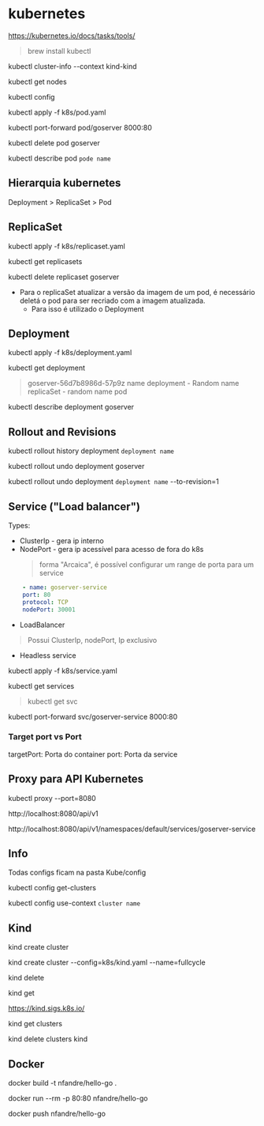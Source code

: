 # kubernetes
https://kubernetes.io/docs/tasks/tools/

> brew install kubectl

kubectl cluster-info --context kind-kind

kubectl get nodes

kubectl config

kubectl apply -f k8s/pod.yaml

kubectl port-forward pod/goserver 8000:80

kubectl delete pod goserver

kubectl describe pod `pode name`

## Hierarquia kubernetes
Deployment > ReplicaSet > Pod


## ReplicaSet

kubectl apply -f k8s/replicaset.yaml

kubectl get replicasets

kubectl delete replicaset goserver

- Para o replicaSet atualizar a versão da imagem de um pod, é necessário deletá o pod para ser recriado com a imagem atualizada.
    - Para isso é utilizado o Deployment

## Deployment

kubectl apply -f k8s/deployment.yaml

kubectl get deployment
> goserver-56d7b8986d-57p9z 
> name deployment - Random name replicaSet - random name pod

kubectl describe deployment goserver

## Rollout and Revisions

kubectl rollout history deployment `deployment name`

kubectl rollout undo deployment goserver 

kubectl rollout undo deployment `deployment name` --to-revision=1


## Service ("Load balancer")

Types:
- ClusterIp - gera ip interno
- NodePort - gera ip acessível para acesso de fora do k8s
  > forma "Arcaica", é possível configurar um range de porta para um service
```yaml
    - name: goserver-service
    port: 80
    protocol: TCP
    nodePort: 30001
``` 
  
- LoadBalancer
 > Possui ClusterIp, nodePort, Ip exclusivo
- Headless service

kubectl apply -f k8s/service.yaml

kubectl get services 
> kubectl get svc

kubectl port-forward svc/goserver-service 8000:80

### Target port vs Port
targetPort: Porta do container
port: Porta da service


## Proxy para API Kubernetes
kubectl proxy --port=8080

http://localhost:8080/api/v1

http://localhost:8080/api/v1/namespaces/default/services/goserver-service

## Info
Todas configs ficam na pasta Kube/config

kubectl config get-clusters

kubectl config use-context `cluster name`



## Kind

kind create cluster

kind create cluster --config=k8s/kind.yaml --name=fullcycle

kind delete

kind get

https://kind.sigs.k8s.io/

kind get clusters

kind delete clusters kind


## Docker

docker build -t nfandre/hello-go . 

docker run --rm -p 80:80 nfandre/hello-go 

docker push nfandre/hello-go      

